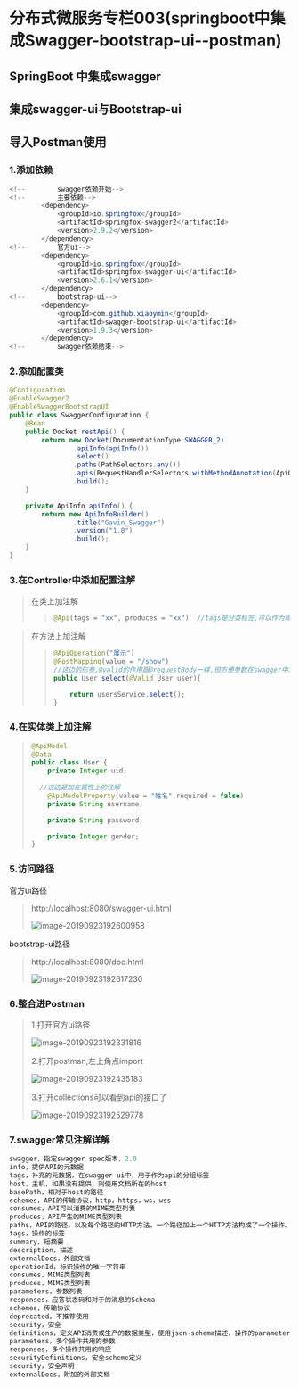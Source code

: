# 分布式微服务专栏003(springboot中集成Swagger-bootstrap-ui--postman)

##  SpringBoot 中集成swagger

## 集成swagger-ui与Bootstrap-ui

## 导入Postman使用

### 1.添加依赖

```java
<!--        swagger依赖开始-->
<!--        主要依赖-->
        <dependency>
            <groupId>io.springfox</groupId>
            <artifactId>springfox-swagger2</artifactId>
            <version>2.9.2</version>
        </dependency>
<!--        官方ui-->
        <dependency>
            <groupId>io.springfox</groupId>
            <artifactId>springfox-swagger-ui</artifactId>
            <version>2.6.1</version>
        </dependency>
<!--        bootstrap-ui-->
        <dependency>
            <groupId>com.github.xiaoymin</groupId>
            <artifactId>swagger-bootstrap-ui</artifactId>
            <version>1.9.3</version>
        </dependency>
<!--        swagger依赖结束-->
```



### 2.添加配置类

```java
@Configuration    
@EnableSwagger2
@EnableSwaggerBootstrapUI
public class SwaggerConfiguration {
    @Bean
    public Docket restApi() {
        return new Docket(DocumentationType.SWAGGER_2)
                .apiInfo(apiInfo())
                .select()
                .paths(PathSelectors.any())
                .apis(RequestHandlerSelectors.withMethodAnnotation(ApiOperation.class))
                .build();
    }

    private ApiInfo apiInfo() {
        return new ApiInfoBuilder()
                .title("Gavin_Swagger")
                .version("1.0")
                .build();
    }
}
```

### 3.在Controller中添加配置注解

> 在类上加注解
>
> > ```java
> > @Api(tags = "xx", produces = "xx")  //tags是分类标签,可以作为版本号区别
> > ```

> 在方法上加注解
>
> > ```java
> > @ApiOperation("展示")
> > @PostMapping(value = "/show")
> > //这边的形参,@valid的作用跟@requestBody一样,但方便参数在swagger中展示成列表形式(样式友好)
> > public User select(@Valid User user){
> > 
> >     return usersService.select();
> > }
> > ```

### 4.在实体类上加注解

> ```java
> @ApiModel
> @Data
> public class User {
>     private Integer uid;
>   
>   //这边是加在属性上的注解
>     @ApiModelProperty(value = "姓名",required = false)
>     private String username;
> 
>     private String password;
> 
>     private Integer gender;
> }
> ```
>
> 

### 5.访问路径

官方ui路径

> http://localhost:8080/swagger-ui.html
>
> ![image-20190923192600958](https://imgconvert.csdnimg.cn/aHR0cHM6Ly90dmExLnNpbmFpbWcuY24vbGFyZ2UvMDA2eThtTjZneTFnNzlvYjJ6MWxiajMxZW0wb3p3aWouanBn?x-oss-process=image/format,png)

bootstrap-ui路径

> http://localhost:8080/doc.html
>
> ![image-20190923192617230](https://imgconvert.csdnimg.cn/aHR0cHM6Ly90dmExLnNpbmFpbWcuY24vbGFyZ2UvMDA2eThtTjZneTFnNzlvYmNtZzhlajMxZXEwcGYwd3kuanBn?x-oss-process=image/format,png)

### 6.整合进Postman

> 1.打开官方ui路径
>
> ![image-20190923192331816](https://imgconvert.csdnimg.cn/aHR0cHM6Ly90dmExLnNpbmFpbWcuY24vbGFyZ2UvMDA2eThtTjZneTFnNzlvOGo0cTQ5ajMxNTUwZnNncjAuanBn?x-oss-process=image/format,png)
>
> 2.打开postman,左上角点import
>
> ![image-20190923192435183](https://imgconvert.csdnimg.cn/aHR0cHM6Ly90dmExLnNpbmFpbWcuY24vbGFyZ2UvMDA2eThtTjZneTFnNzlvOWwwOTF6ajMwd3EwY3pqdDAuanBn?x-oss-process=image/format,png)
>
> 3.打开collections可以看到api的接口了
>
> ![image-20190923192529778](https://imgconvert.csdnimg.cn/aHR0cHM6Ly90dmExLnNpbmFpbWcuY24vbGFyZ2UvMDA2eThtTjZneTFnNzlvYWo3bzEzajMxODMwYXk0MDYuanBn?x-oss-process=image/format,png)
### 7.swagger常见注解详解
```java
swagger，指定swagger spec版本，2.0
info，提供API的元数据
tags，补充的元数据，在swagger ui中，用于作为api的分组标签
host，主机，如果没有提供，则使用文档所在的host
basePath，相对于host的路径
schemes，API的传输协议，http，https，ws，wss
consumes，API可以消费的MIME类型列表
produces，API产生的MIME类型列表
paths，API的路径，以及每个路径的HTTP方法，一个路径加上一个HTTP方法构成了一个操作。每个操作都有以下内容：
tags，操作的标签
summary，短摘要
description，描述
externalDocs，外部文档
operationId，标识操作的唯一字符串
consumes，MIME类型列表
produces，MIME类型列表
parameters，参数列表
responses，应答状态码和对于的消息的Schema
schemes，传输协议
deprecated，不推荐使用
security，安全
definitions，定义API消费或生产的数据类型，使用json-schema描述，操作的parameter和response部分可以通过引用的方式使用definitions部分定义的schema
parameters，多个操作共用的参数
responses，多个操作共用的响应
securityDefinitions，安全scheme定义
security，安全声明
externalDocs，附加的外部文档